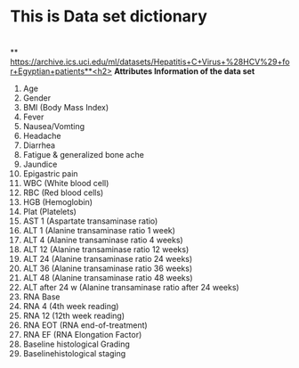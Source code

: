 # This is Data set dictionary <h1>

** https://archive.ics.uci.edu/ml/datasets/Hepatitis+C+Virus+%28HCV%29+for+Egyptian+patients**<h2>
**Attributes Information of the data set**
1. Age 
2. Gender 
3. BMI (Body Mass Index)
4. Fever 
5. Nausea/Vomting 
6. Headache 
7. Diarrhea 
8. Fatigue & generalized bone ache 
9. Jaundice 
10. Epigastric pain 
11. WBC (White blood cell)
12. RBC (Red blood cells)
13. HGB (Hemoglobin)
14. Plat (Platelets)
15. AST 1 (Aspartate transaminase ratio)
16. ALT 1 (Alanine transaminase ratio 1 week)
17. ALT 4 (Alanine transaminase ratio 4 weeks)
18. ALT 12 (Alanine transaminase ratio 12 weeks)
19. ALT 24 (Alanine transaminase ratio 24 weeks)
20. ALT 36 (Alanine transaminase ratio 36 weeks)
21. ALT 48 (Alanine transaminase ratio 48 weeks)
22. ALT after 24 w (Alanine transaminase ratio after 24 weeks)
23. RNA Base 
24. RNA 4 (4th week reading)
25. RNA 12 (12th week reading)
26. RNA EOT (RNA end-of-treatment)
27. RNA EF (RNA Elongation Factor)
28. Baseline histological Grading 
29. Baselinehistological staging 

